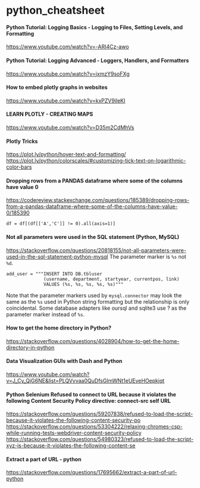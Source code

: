 # python_cheatsheet

#### Python Tutorial: Logging Basics - Logging to Files, Setting Levels, and Formatting
https://www.youtube.com/watch?v=-ARI4Cz-awo

#### Python Tutorial: Logging Advanced - Loggers, Handlers, and Formatters
https://www.youtube.com/watch?v=jxmzY9soFXg

#### How to embed plotly graphs in websites
https://www.youtube.com/watch?v=kxPZV9ileKI

#### LEARN PLOTLY - CREATING MAPS
https://www.youtube.com/watch?v=D35m2CdMhVs

#### Plotly Tricks
https://plot.ly/python/hover-text-and-formatting/
https://plot.ly/python/colorscales/#customizing-tick-text-on-logarithmic-color-bars

#### Dropping rows from a PANDAS dataframe where some of the columns have value 0
https://codereview.stackexchange.com/questions/185389/dropping-rows-from-a-pandas-dataframe-where-some-of-the-columns-have-value-0/185390
```
df = df[(df[['A','C']] != 0).all(axis=1)]
```

#### Not all parameters were used in the SQL statement (Python, MySQL)
https://stackoverflow.com/questions/20818155/not-all-parameters-were-used-in-the-sql-statement-python-mysql
The parameter marker is `%s` not `%d`.
```
add_user = """INSERT INTO DB.tbluser 
              (username, department, startyear, currentpos, link) 
              VALUES (%s, %s, %s, %s, %s)"""
```
Note that the parameter markers used by `mysql.connector` may look the same as the `%s` used in Python string formatting but the relationship is only coincidental. Some database adapters like oursql and sqlite3 use ? as the parameter marker instead of `%s`.


#### How to get the home directory in Python?
https://stackoverflow.com/questions/4028904/how-to-get-the-home-directory-in-python

#### Data Visualization GUIs with Dash and Python
https://www.youtube.com/watch?v=J_Cy_QjG6NE&list=PLQVvvaa0QuDfsGImWNt1eUEveHOepkjqt

#### Python Selenium Refused to connect to URL because it violates the following Content Security Policy directive: connect-src self URL
https://stackoverflow.com/questions/59207838/refused-to-load-the-script-because-it-violates-the-following-content-security-po
<br>https://stackoverflow.com/questions/53304222/relaxing-chromes-csp-while-running-tests-webdriver-content-security-policy
<br>https://stackoverflow.com/questions/54980323/refused-to-load-the-script-xyz-js-because-it-violates-the-following-content-se

#### Extract a part of URL - python
https://stackoverflow.com/questions/17695662/extract-a-part-of-url-python
